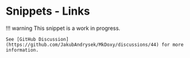 # Snippets - Links

!!! warning
    This snippet is a work in progress.
    
    See [GitHub Discussion](https://github.com/JakubAndrysek/MkDoxy/discussions/44) for more information.